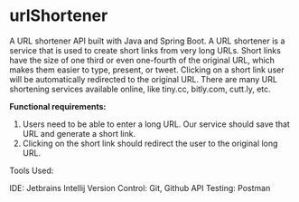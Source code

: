 # urlShortener
A URL shortener API built with Java and Spring Boot.
A URL shortener is a service that is used to create short links from very long URLs.
Short links have the size of one third or even one-fourth of the original URL, which makes them easier to type, present, or tweet. 
Clicking on a short link user will be automatically redirected to the original URL.
There are many URL shortening services available online, like tiny.cc, bitly.com, cutt.ly, etc.

**Functional requirements:**

1. Users need to be able to enter a long URL. Our service should save that URL and generate a short link.
2. Clicking on the short link should redirect the user to the original long URL.

Tools Used:

IDE: Jetbrains Intellij
Version Control: Git, Github
API Testing: Postman
